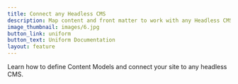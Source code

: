 ```yaml
---
title: Connect any Headless CMS
description: Map content and front matter to work with any Headless CMS.
image_thumbnail: images/6.jpg
button_link: uniform
button_text: Uniform Documentation
layout: feature
---
```


Learn how to define Content Models and connect your site to any headless CMS.
